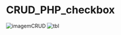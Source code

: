 # CRUD_PHP_checkbox
![imagemCRUD](https://github.com/user-attachments/assets/588728f5-0b61-4fc1-b92e-563b410aa3e0)
![tbl](https://github.com/user-attachments/assets/b650176a-fb4d-4e44-9ef9-26d357efb1cd)
